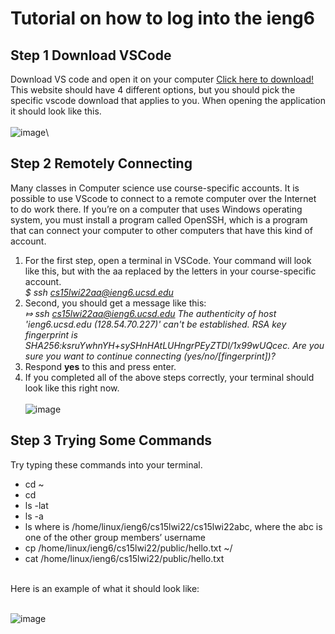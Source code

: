 # Tutorial on how to log into the ieng6
## Step 1 Download VSCode
Download VS code and open it on your computer [Click here to download!](https://code.visualstudio.com/download) This website should have 4 different options, but you should pick the specific vscode download that applies to you. When opening the application it should look like this.
<br />   <br />
![image](https://user-images.githubusercontent.com/56976660/149557528-83f9b43b-5cb6-4b86-8669-5543a20a3bf3.png)\
## Step 2 Remotely Connecting
Many classes in Computer science use course-specific accounts. It is possible to use VScode to connect to a remote computer over the Internet to do work there.
If you’re on a computer that uses Windows operating system, you must install a program called OpenSSH, which is a program that can connect your computer to other computers that have this kind of account.
1. For the first step, open a terminal in VSCode. Your command will look like this, but with the aa replaced by the letters in your course-specific account.
<br /> *$ ssh cs15lwi22aa@ieng6.ucsd.edu* <br />
2. Second, you should get a message like this: 
<br />*⤇ ssh cs15lwi22aa@ieng6.ucsd.edu The authenticity of host 'ieng6.ucsd.edu (128.54.70.227)' can't be established. RSA key fingerprint is SHA256:ksruYwhnYH+sySHnHAtLUHngrPEyZTDl/1x99wUQcec. Are you sure you want to continue connecting (yes/no/[fingerprint])?* <br />
3. Respond __yes__ to this and press enter.
4. If you completed all of the above steps correctly, your terminal should look like this right now.
<br />   <br />
![image](https://user-images.githubusercontent.com/56976660/149551755-ea8b75fd-165a-44a2-bce3-79773601125b.png)
## Step 3 Trying Some Commands
Try typing these commands into your terminal.
-    cd ~
-    cd
-    ls -lat
-    ls -a
-    ls <directory> where <directory> is /home/linux/ieng6/cs15lwi22/cs15lwi22abc, where the abc is one of the other group members’ username
-    cp /home/linux/ieng6/cs15lwi22/public/hello.txt ~/
-    cat /home/linux/ieng6/cs15lwi22/public/hello.txt
 <br />
Here is an example of what it should look like:
<br />   <br />
 
![image](https://user-images.githubusercontent.com/56976660/149568221-9f6827fa-e46a-4b12-86ec-670d65e8e631.png)
